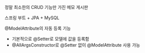 정말 최소한의 CRUD 기능만 가진 메모 게시판

스프링 부트 + JPA + MySQL

@ModelAttribute의 자동 등록 기능
- 기본적으로 @Setter로 모델에 값을 등록함
- @AllArgsConstructor로 @Setter 없이 @ModelAttribute 사용 가능
